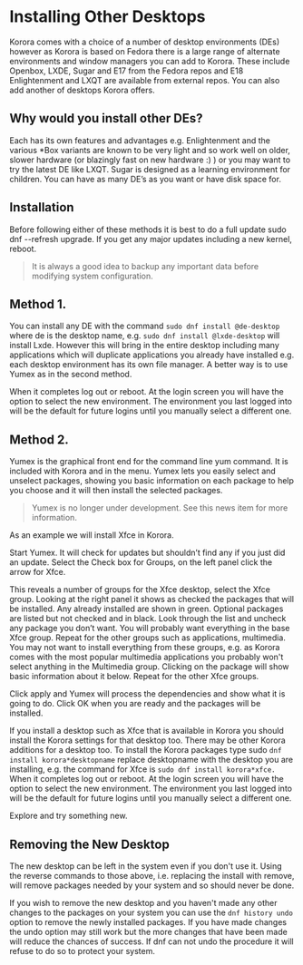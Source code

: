 # Installing Other Desktops

Korora comes with a choice of a number of desktop environments (DEs) however as Korora is based on Fedora there is a large range of alternate environments and window managers you can add to Korora. These include Openbox, LXDE, Sugar and E17 from the Fedora repos and E18 Enlightenment and LXQT are available from external repos. You can also add another of desktops Korora offers.

## Why would you install other DEs?

Each has its own features and advantages e.g. Enlightenment and the various *Box variants are known to be very light and so work well on older, slower hardware (or blazingly fast on new hardware :) ) or you may want to try the latest DE like LXQT. Sugar is designed as a learning environment for children. You can have as many DE’s as you want or have disk space for.

## Installation

Before following either of these methods it is best to do a full update sudo dnf --refresh upgrade. If you get any major updates including a new kernel, reboot.

> It is always a good idea to backup any important data before modifying system configuration.

## Method 1.

You can install any DE with the command `sudo dnf install @de-desktop` where de is the desktop name, e.g. `sudo dnf install @lxde-desktop` will install Lxde. However this will bring in the entire desktop including many applications which will duplicate applications you already have installed e.g. each desktop environment has its own file manager. A better way is to use Yumex as in the second method.

When it completes log out or reboot. At the login screen you will have the option to select the new environment. The environment you last logged into will be the default for future logins until you manually select a different one.

## Method 2.

Yumex is the graphical front end for the command line yum command. It is included with Korora and in the menu. Yumex lets you easily select and unselect packages, showing you basic information on each package to help you choose and it will then install the selected packages.

> Yumex is no longer under development. See this news item for more information.

As an example we will install Xfce in Korora.

Start Yumex. It will check for updates but shouldn’t find any if you just did an update. Select the Check box for Groups, on the left panel click the arrow for Xfce.

This reveals a number of groups for the Xfce desktop, select the Xfce group. Looking at the right panel it shows as checked the packages that will be installed. Any already installed are shown in green. Optional packages are listed but not checked and in black. Look through the list and uncheck any package you don’t want. You will probably want everything in the base Xfce group. Repeat for the other groups such as applications, multimedia. You may not want to install everything from these groups, e.g. as Korora comes with the most popular multimedia applications you probably won't select anything in the Multimedia group. Clicking on the package will show basic information about it below. Repeat for the other Xfce groups.

Click apply and Yumex will process the dependencies and show what it is going to do. Click OK when you are ready and the packages will be installed.

If you install a desktop such as Xfce that is available in Korora you should install the Korora settings for that desktop too. There may be other Korora additions for a desktop too. To install the Korora packages type sudo `dnf install korora*desktopname` replace desktopname with the desktop you are installing, e.g. the command for Xfce is `sudo dnf install korora*xfce.
`
When it completes log out or reboot. At the login screen you will have the option to select the new environment. The environment you last logged into will be the default for future logins until you manually select a different one.

Explore and try something new.

## Removing the New Desktop

The new desktop can be left in the system even if you don't use it. Using the reverse commands to those above, i.e. replacing the install with remove, will remove packages needed by your system and so should never be done.

If you wish to remove the new desktop and you haven't made any other changes to the packages on your system you can use the `dnf history undo` option to remove the newly installed packages. If you have made changes the undo option may still work but the more changes that have been made will reduce the chances of success. If dnf can not undo the procedure it will refuse to do so to protect your system.
